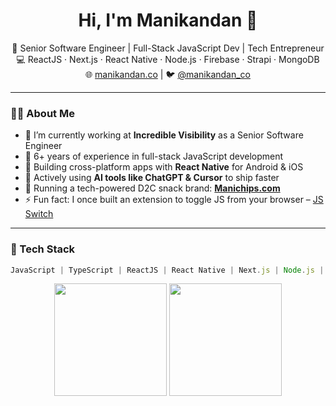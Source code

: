 <h1 align="center">Hi, I'm Manikandan 👋</h1>

<p align="center">
  🚀 Senior Software Engineer | Full-Stack JavaScript Dev | Tech Entrepreneur <br/>
  💻 ReactJS · Next.js · React Native · Node.js · Firebase · Strapi · MongoDB <br/>
  🌐 <a href="https://manikandan.co" target="_blank">manikandan.co</a> | 🐦 <a href="https://twitter.com/manikandan_co" target="_blank">@manikandan_co</a>
</p>

---

### 👨‍💻 About Me

- 🔭 I’m currently working at **Incredible Visibility** as a Senior Software Engineer
- 🌱 6+ years of experience in full-stack JavaScript development
- 📱 Building cross-platform apps with **React Native** for Android & iOS
- 🧠 Actively using **AI tools like ChatGPT & Cursor** to ship faster
- 🛒 Running a tech-powered D2C snack brand: [**Manichips.com**](https://manichips.com)
- ⚡ Fun fact: I once built an extension to toggle JS from your browser – [JS Switch](https://github.com/manikandan-co/javascript-switch)

---

### 🔨 Tech Stack

```ts
JavaScript | TypeScript | ReactJS | React Native | Next.js | Node.js | Firebase | MongoDB | Strapi | Tailwind CSS
```

<p align="center"> <img src="https://github-readme-stats.vercel.app/api?username=manikandan-co&show_icons=true&theme=radical" height="180"/> <img src="https://github-readme-stats.vercel.app/api/top-langs/?username=manikandan-co&layout=compact&theme=radical" height="180"/> </p>
